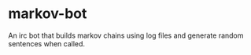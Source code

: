 # markov-bot

An irc bot that builds markov chains using log files and generate random sentences when called.
